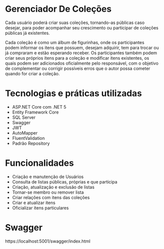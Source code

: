 # Gerenciador De Coleções
Cada usuário poderá criar suas coleções, tornando-as públicas caso desejar, para poder acompanhar seu crescimento ou participar de coleções públicas já existentes.

Cada coleção é como um álbum de figurinhas, onde os participantes podem informar os itens que possuem, desejam adquirir, tem para trocar ou já compraram e estão esperando receber. Os participantes também podem criar seus próprios itens para a coleção e modificar itens existentes, os quais podem ser adicionados oficialmente pelo responsável, com o objetivo de complementar ou corrigir possíveis erros que o autor possa cometer quando for criar a coleção.

# Tecnologias e práticas utilizadas
* ASP.NET Core com .NET 5
* Entity Framework Core
* SQL Server
* Swagger
* JWT
* AutoMapper
* FluentValidation
* Padrão Repository

# Funcionalidades
* Criação e manutenção de Usuários
* Consulta de listas públicas, próprias e que participa
* Criação, atualização e exclusão de listas
* Tornar-se membro ou remover lista
* Criar relações com itens das coleções
* Criar e atualizar itens
* Oficializar itens particulares

# Swagger
https://localhost:5001/swagger/index.html

